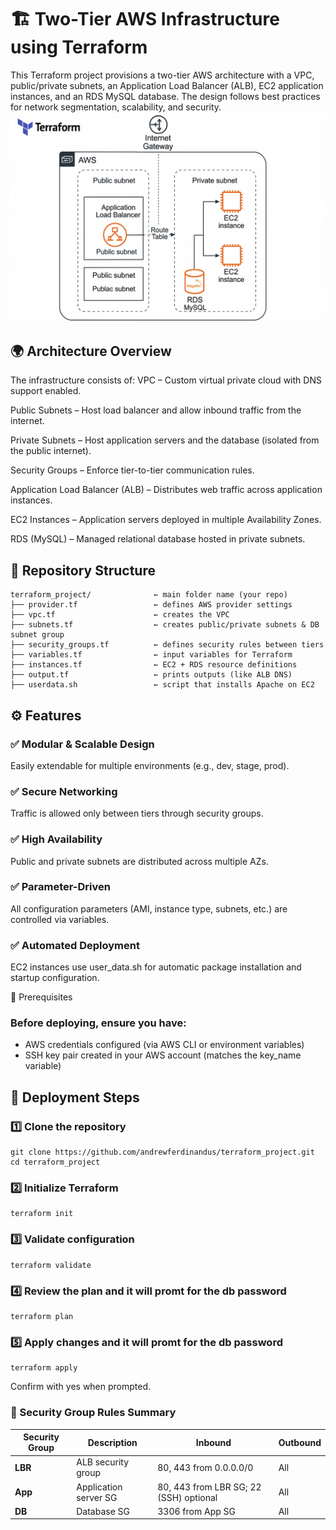 # 🏗️ Two-Tier AWS Infrastructure using Terraform

This Terraform project provisions a two-tier AWS architecture with a VPC, public/private subnets, an Application Load Balancer (ALB), EC2 application instances, and an RDS MySQL database.
The design follows best practices for network segmentation, scalability, and security.
![AWS Two-Tier Terraform Architecture](aws-two-tier-architecture.png)

## 🌍 Architecture Overview

The infrastructure consists of:
VPC – Custom virtual private cloud with DNS support enabled.

Public Subnets – Host load balancer and allow inbound traffic from the internet.

Private Subnets – Host application servers and the database (isolated from the public internet).

Security Groups – Enforce tier-to-tier communication rules.

Application Load Balancer (ALB) – Distributes web traffic across application instances.

EC2 Instances – Application servers deployed in multiple Availability Zones.

RDS (MySQL) – Managed relational database hosted in private subnets.

## 📂 Repository Structure
```text
terraform_project/              ← main folder name (your repo)
├── provider.tf                 ← defines AWS provider settings
├── vpc.tf                      ← creates the VPC
├── subnets.tf                  ← creates public/private subnets & DB subnet group
├── security_groups.tf          ← defines security rules between tiers
├── variables.tf                ← input variables for Terraform
├── instances.tf                ← EC2 + RDS resource definitions
├── output.tf                   ← prints outputs (like ALB DNS)
├── userdata.sh                 ← script that installs Apache on EC2

```

## ⚙️ Features

### ✅ Modular & Scalable Design
Easily extendable for multiple environments (e.g., dev, stage, prod).

### ✅ Secure Networking
Traffic is allowed only between tiers through security groups.

### ✅ High Availability
Public and private subnets are distributed across multiple AZs.

### ✅ Parameter-Driven
All configuration parameters (AMI, instance type, subnets, etc.) are controlled via variables.

### ✅ Automated Deployment
EC2 instances use user_data.sh for automatic package installation and startup configuration.

🔧 Prerequisites

### Before deploying, ensure you have:

- AWS credentials configured (via AWS CLI or environment variables)
- SSH key pair created in your AWS account (matches the key_name variable)

## 🚀 Deployment Steps
### 1️⃣ Clone the repository
```text
git clone https://github.com/andrewferdinandus/terraform_project.git
cd terraform_project
```

### 2️⃣ Initialize Terraform
```text
terraform init
```

### 3️⃣ Validate configuration
```test
terraform validate
```

### 4️⃣ Review the plan and it will promt for the db password
```text
terraform plan
```

### 5️⃣ Apply changes and it will promt for the db password
```text
terraform apply
```

Confirm with yes when prompted.

### 🔐 Security Group Rules Summary
| Security Group | Description           | Inbound                                | Outbound |
| -------------- | --------------------- | -------------------------------------- | -------- |
| **LBR**        | ALB security group    | 80, 443 from 0.0.0.0/0                 | All      |
| **App**        | Application server SG | 80, 443 from LBR SG; 22 (SSH) optional | All      |
| **DB**         | Database SG           | 3306 from App SG                       | All      |

